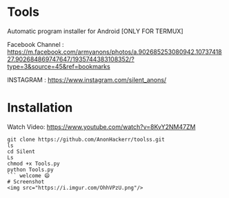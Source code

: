 # Tools

Automatic program installer for Android [ONLY FOR TERMUX]


Facebook Channel : https://m.facebook.com/armyanons/photos/a.902685253080942.1073741827.902684869747647/1935744383108352/?type=3&source=45&ref=bookmarks


INSTAGRAM : https://www.instagram.com/silent_anons/

# Installation
Watch Video: https://www.youtube.com/watch?v=8KvY2NM47ZM
```
git clone https://github.com/AnonHackerr/toolss.git
ls
cd Silent
Ls
chmod +x Tools.py
python Tools.py
``` welcome 😄
# Screenshot
<img src="https://i.imgur.com/OhhVPzU.png"/>
